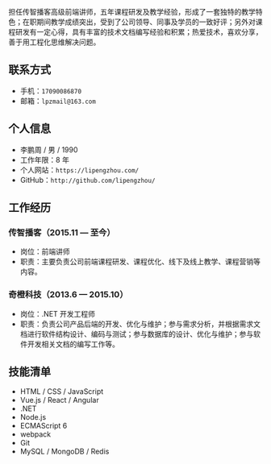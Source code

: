 担任传智播客高级前端讲师，五年课程研发及教学经验，形成了一套独特的教学特色；在职期间教学成绩突出，受到了公司领导、同事及学员的一致好评；另外对课程研发有一定心得，具有丰富的技术文档编写经验和积累；热爱技术，喜欢分享，善于用工程化思维解决问题。



## 联系方式

- 手机：`17090086870`
- 邮箱：`lpzmail@163.com`



## 个人信息

- 李鹏周 / 男 / 1990
- 工作年限：8 年
- 个人网站：`https://lipengzhou.com/`
- GitHub：`http://github.com/lipengzhou/`



## 工作经历

### 传智播客（2015.11 — 至今）

- 岗位：前端讲师
- 职责：主要负责公司前端课程研发、课程优化、线下及线上教学、课程营销等内容。

### 奇橙科技（2013.6 — 2015.10）

- 岗位：.NET 开发工程师
- 职责：负责公司产品后端的开发、优化与维护；参与需求分析，并根据需求文档进行软件结构设计、编码与测试；参与数据库的设计、优化与维护；参与软件开发相关文档的编写工作等。



## 技能清单

- HTML / CSS / JavaScript
- Vue.js / React / Angular
- .NET
- Node.js
- ECMAScript 6
- webpack
- Git
- MySQL / MongoDB / Redis

